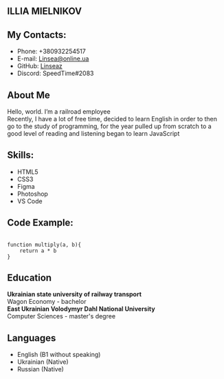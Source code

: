 ## ILLIA MIELNIKOV
## My Contacts:
* Phone: +380932254517
* E-mail: Linsea@online.ua
* GitHub: [Linseaz](https://github.com/Linseaz)
* Discord: SpeedTime#2083
## About Me
Hello, world. I’m a railroad employee  
Recently, I have a lot of free time, decided to learn English in order to then go to the study of programming, for the year pulled up from scratch to a good level of reading and listening began to learn JavaScript
## Skills:
* HTML5
* CSS3
* Figma
* Photoshop
* VS Code
## Code Example:
<pre><code>
function multiply(a, b){
    return a * b
}
</code></pre>
## Education
<b>Ukrainian state university of railway transport</b>  
Wagon Economy - bachelor  
<b>East Ukrainian Volodymyr Dahl National University</b>  
Computer Sciences - master's degree  
## Languages
* English (B1 without speaking)
* Ukrainian (Native)
* Russian (Native)
